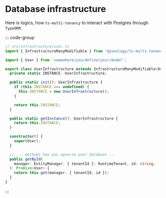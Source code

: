 # Database infrastructure
Here is logics, how `ts-multi-tenancy` to interact with Postgres through `TypeORM`.  

::: code-group
```typescript [src/infrastructure/user.ts]
// src/infrastructure/user.ts
import { InfrastructureManyModifiable } from '@yunology/ts-multi-tenancy';

import { User } from 'somewhere/you/define/your/model';

export class UserInfrastructure extends InfrastructureManyModifiable<User> {
  private static INSTANCE: UserInfrastructure;

  public static init(): UserInfrastructure {
    if (this.INSTANCE === undefined) {
      this.INSTANCE = new UserInfrastructure();
    }

    return this.INSTANCE;
  }

  public static getInstance(): UserInfrastructure {
    return this.INSTANCE;
  }

  constructor() {
    super(User);
  }

  // ... methods how you opearte your database ...
  public getById(
    manager: EntityManager, { tenantId }: RuntimeTenant, id: string,
  ): Promise<User> {
    return this.get(manager, { tenantId, id });
  }
}
```
:::
